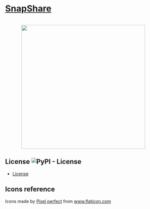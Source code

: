 # [SnapShare](https://snapshare.link)
<p align="center">
    <br>
    <img src="https://raw.githubusercontent.com/voidful/SnapShare/master/website/public/logo512.png" width="400"/>
    <br>
</p>

## License ![PyPI - License](https://img.shields.io/github/license/voidful/SnapShare)

* [License](https://github.com/voidful/SnapShare/blob/master/LICENSE)

## Icons reference
<div>Icons made by <a href="https://icon54.com/" title="Pixel perfect">Pixel perfect</a> from <a href="https://www.flaticon.com/" title="Flaticon">www.flaticon.com</a></div>